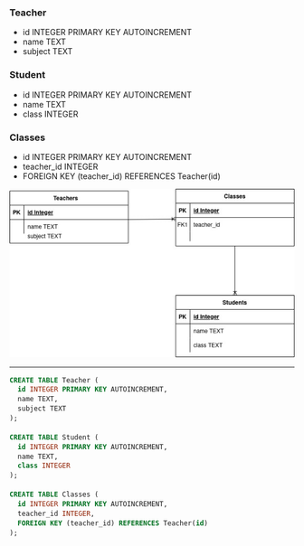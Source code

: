 ### Teacher
- id INTEGER PRIMARY KEY AUTOINCREMENT
- name TEXT
- subject TEXT

### Student
- id INTEGER PRIMARY KEY AUTOINCREMENT
- name TEXT
- class INTEGER

### Classes
- id INTEGER PRIMARY KEY AUTOINCREMENT
- teacher_id INTEGER
- FOREIGN KEY (teacher_id) REFERENCES Teacher(id)


![image](./edudb.jpg)

---
``` SQL
CREATE TABLE Teacher (
  id INTEGER PRIMARY KEY AUTOINCREMENT,
  name TEXT,
  subject TEXT
);

CREATE TABLE Student (
  id INTEGER PRIMARY KEY AUTOINCREMENT,
  name TEXT,
  class INTEGER
);

CREATE TABLE Classes (
  id INTEGER PRIMARY KEY AUTOINCREMENT,
  teacher_id INTEGER,
  FOREIGN KEY (teacher_id) REFERENCES Teacher(id)
);
```
